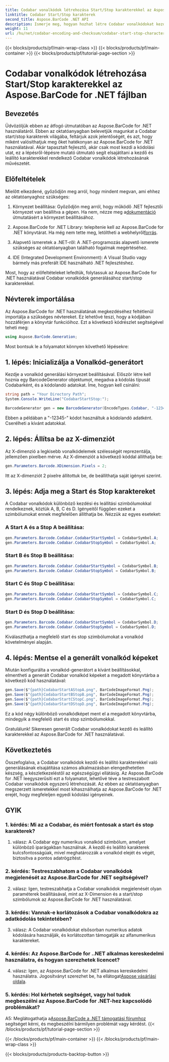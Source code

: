 ```yaml
---
title: Codabar vonalkódok létrehozása Start/Stop karakterekkel az Aspose.BarCode for .NET fájlban
linktitle: Codabar Start/Stop karakterek
second_title: Aspose.BarCode .NET API
description: Ismerje meg, hogyan hozhat létre Codabar vonalkódokat kezdő és leállító karakterekkel az Aspose.BarCode for .NET használatával. Lépésről lépésre szóló útmutató fejlesztőknek.
weight: 11
url: /hu/net/codabar-encoding-and-checksum/codabar-start-stop-characters/
---
```


{{< blocks/products/pf/main-wrap-class >}}
{{< blocks/products/pf/main-container >}}
{{< blocks/products/pf/tutorial-page-section >}}

# Codabar vonalkódok létrehozása Start/Stop karakterekkel az Aspose.BarCode for .NET fájlban

## Bevezetés

Üdvözöljük ebben az átfogó útmutatóban az Aspose.BarCode for .NET használatáról. Ebben az oktatóanyagban belevetjük magunkat a Codabar start/stop karakterek világába, feltárjuk azok jelentőségét, és azt, hogy miként valósíthatjuk meg őket hatékonyan az Aspose.BarCode for .NET használatával. Akár tapasztalt fejlesztő, akár csak most kezdi a kódolási utat, ez a lépésről-lépésre mutató útmutató segít elsajátítani a kezdő és leállító karakterekkel rendelkező Codabar vonalkódok létrehozásának művészetét.

## Előfeltételek

Mielőtt elkezdené, győződjön meg arról, hogy mindent megvan, ami ehhez az oktatóanyaghoz szükséges:

1.  Környezet beállítása: Győződjön meg arról, hogy működő .NET fejlesztői környezet van beállítva a gépen. Ha nem, nézze meg a[dokumentáció](https://reference.aspose.com/barcode/net/) útmutatásért a környezet beállításához.

2. Aspose.BarCode for .NET Library: telepítenie kell az Aspose.BarCode for .NET könyvtárat. Ha még nem tette meg, letöltheti a webhelyről[forrás](https://releases.aspose.com/barcode/net/).

3. Alapvető ismeretek a .NET-ről: A .NET-programozás alapvető ismerete szükséges az oktatóanyagban található fogalmak megértéséhez.

4. IDE (Integrated Development Environment): A Visual Studio vagy bármely más preferált IDE használható .NET fejlesztéshez.

Most, hogy az előfeltételeket lefedtük, folytassuk az Aspose.BarCode for .NET használatával Codabar vonalkódok generálásához start/stop karakterekkel.

## Névterek importálása

Az Aspose.BarCode for .NET használatának megkezdéséhez feltétlenül importálja a szükséges névtereket. Ez lehetővé teszi, hogy a kódjában hozzáférjen a könyvtár funkcióihoz. Ezt a következő kódrészlet segítségével teheti meg:

```csharp
using Aspose.BarCode.Generation;
```

Most bontsuk le a folyamatot könnyen követhető lépésekre:

## 1. lépés: Inicializálja a Vonalkód-generátort

Kezdje a vonalkód generálási környezet beállításával. Először létre kell hoznia egy BarcodeGenerator objektumot, megadva a kódolás típusát Codabarként, és a kódolandó adatokat. Íme, hogyan kell csinálni:

```csharp
string path = "Your Directory Path";
System.Console.WriteLine("CodabarStartStop:");

BarcodeGenerator gen = new BarcodeGenerator(EncodeTypes.Codabar, "-12345-");
```

Ebben a példában a "-12345-" kódot használtuk a kódolandó adatként. Cserélheti a kívánt adatokkal.

## 2. lépés: Állítsa be az X-dimenziót

Az X-dimenzió a legkisebb vonalkódelemek szélességét reprezentálja, jellemzően pixelben mérve. Az X-dimenziót a következő kóddal állíthatja be:

```csharp
gen.Parameters.Barcode.XDimension.Pixels = 2;
```

Itt az X-dimenziót 2 pixelre állítottuk be, de beállíthatja saját igényei szerint.

## 3. lépés: Adja meg a Start és Stop karaktereket

A Codabar vonalkódok különböző kezdési és leállítási szimbólumokkal rendelkeznek, köztük A, B, C és D. Igényeitől függően ezeket a szimbólumokat ennek megfelelően állíthatja be. Nézzük az egyes eseteket:

### A Start A és a Stop A beállítása:

```csharp
gen.Parameters.Barcode.Codabar.CodabarStartSymbol = CodabarSymbol.A;
gen.Parameters.Barcode.Codabar.CodabarStopSymbol = CodabarSymbol.A;
```

### Start B és Stop B beállítása:

```csharp
gen.Parameters.Barcode.Codabar.CodabarStartSymbol = CodabarSymbol.B;
gen.Parameters.Barcode.Codabar.CodabarStopSymbol = CodabarSymbol.B;
```

### Start C és Stop C beállítása:

```csharp
gen.Parameters.Barcode.Codabar.CodabarStartSymbol = CodabarSymbol.C;
gen.Parameters.Barcode.Codabar.CodabarStopSymbol = CodabarSymbol.C;
```

### Start D és Stop D beállítása:

```csharp
gen.Parameters.Barcode.Codabar.CodabarStartSymbol = CodabarSymbol.D;
gen.Parameters.Barcode.Codabar.CodabarStopSymbol = CodabarSymbol.D;
```

Kiválaszthatja a megfelelő start és stop szimbólumokat a vonalkód követelményei alapján.

## 4. lépés: Mentse el a generált vonalkód képeket

Miután konfigurálta a vonalkód-generátort a kívánt beállításokkal, elmentheti a generált Codabar vonalkód képeket a megadott könyvtárba a következő kód használatával:

```csharp
gen.Save($"{path}CodabarStartAStopA.png", BarCodeImageFormat.Png);
gen.Save($"{path}CodabarStartBStopB.png", BarCodeImageFormat.Png);
gen.Save($"{path}CodabarStartCStopC.png", BarCodeImageFormat.Png);
gen.Save($"{path}CodabarStartDStopD.png", BarCodeImageFormat.Png);
```

Ez a kód négy különböző vonalkódképet ment el a megadott könyvtárba, mindegyik a megfelelő start és stop szimbólumokkal.

Gratulálunk! Sikeresen generált Codabar vonalkódokat kezdő és leállító karakterekkel az Aspose.BarCode for .NET használatával.

## Következtetés

Összefoglalva, a Codabar vonalkódok kezdő és leállító karakterekkel való generálásának elsajátítása számos alkalmazásban elengedhetetlen készség, a készletkezeléstől az egészségügyi ellátásig. Az Aspose.BarCode for .NET leegyszerűsíti ezt a folyamatot, lehetővé téve a testreszabott Codabar vonalkódok egyszerű létrehozását. Az ebben az oktatóanyagban megszerzett ismeretekkel most kihasználhatja az Aspose.BarCode for .NET erejét, hogy megfeleljen egyedi kódolási igényeinek.

## GYIK

### 1. kérdés: Mi az a Codabar, és miért fontosak a start és stop karakterek?

1. válasz: A Codabar egy numerikus vonalkód szimbólum, amelyet különböző iparágakban használnak. A kezdő és leállító karakterek kulcsfontosságúak, mivel meghatározzák a vonalkód elejét és végét, biztosítva a pontos adatrögzítést.

### 2. kérdés: Testreszabhatom a Codabar vonalkódok megjelenését az Aspose.BarCode for .NET segítségével?

2. válasz: Igen, testreszabhatja a Codabar vonalkódok megjelenését olyan paraméterek beállításával, mint az X-Dimension és a start/stop szimbólumok az Aspose.BarCode for .NET használatával.

### 3. kérdés: Vannak-e korlátozások a Codabar vonalkódokra az adatkódolás tekintetében?

3. válasz: A Codabar vonalkódokat elsősorban numerikus adatok kódolására használják, és korlátozottan támogatják az alfanumerikus karaktereket.

### 4. kérdés: Az Aspose.BarCode for ..NET alkalmas kereskedelmi használatra, és hogyan szerezhetek licencet?

 4. válasz: Igen, az Aspose.BarCode for .NET alkalmas kereskedelmi használatra. Jogosítványt szerezhet be, ha ellátogat[Aspose vásárlási oldala](https://purchase.aspose.com/buy).

### 5. kérdés: Hol kérhetek segítséget, vagy hol tudok megbeszélni az Aspose.BarCode for .NET-hez kapcsolódó problémákat?

 A5: Meglátogathatja a[Aspose.BarCode a .NET támogatási fórumhoz](https://forum.aspose.com/c/barcode/13) segítséget kérni, és megbeszélni bármilyen problémát vagy kérdést.
{{< /blocks/products/pf/tutorial-page-section >}}

{{< /blocks/products/pf/main-container >}}
{{< /blocks/products/pf/main-wrap-class >}}

{{< blocks/products/products-backtop-button >}}

